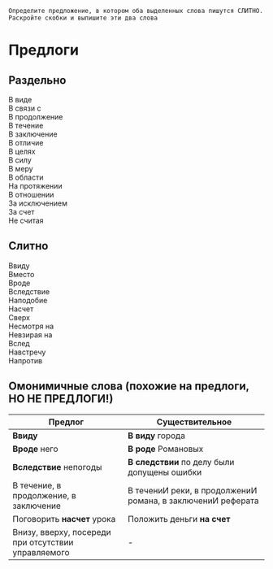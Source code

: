 ```
Определите предложение, в котором оба выделенных слова пишутся СЛИТНО. Раскройте скобки и выпишите эти два слова
```

# Предлоги
## Раздельно
В виде
<br>
В связи с
<br>
В продолжение
<br>
В течение
<br>
В заключение
<br>
В отличие
<br>
В целях
<br>
В силу
<br>
В меру
<br>
В области
<br>
На протяжении
<br>
В отношении
<br>
За исключением
<br>
За счет
<br>
Не считая
## Слитно
Ввиду
<br>
Вместо
<br>
Вроде
<br>
Вследствие
<br>
Наподобие
<br>
Насчет
<br>
Сверх
<br>
Несмотря на
<br>
Невзирая на
<br>
Вслед
<br>
Навстречу
<br>
Напротив

## Омонимичные слова (похожие на предлоги, НО НЕ ПРЕДЛОГИ!)
| Предлог | Существительное |
| -------- | ----- |
| **Ввиду** | **В виду** города 
| **Вроде** него | **В роде** Романовых
| **Вследствие** непогоды | **В следствии** по делу были допущены ошибки
| В течение, в продолжение, в заключение | В течениИ реки, в продолжениИ романа, в заключениИ реферата
Поговорить **насчет** урока | Положить деньги **на счет**
| Внизу, вверху, посереди при отсутствии управляемого | -  |
